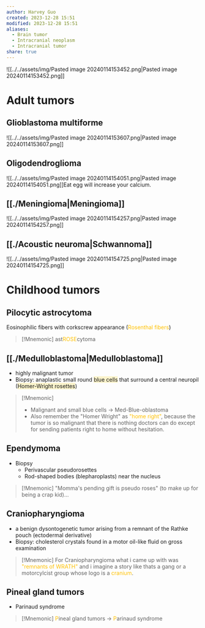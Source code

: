 ```yaml
---
author: Harvey Guo
created: 2023-12-28 15:51
modified: 2023-12-28 15:51
aliases:
  - Brain tumor
  - Intracranial neoplasm
  - Intracranial tumor
share: true
---
```


![[../../assets/img/Pasted image 20240114153452.png|Pasted image 20240114153452.png]]
# Adult tumors
## Glioblastoma multiforme
![[../../assets/img/Pasted image 20240114153607.png|Pasted image 20240114153607.png]]
## Oligodendroglioma
![[../../assets/img/Pasted image 20240114154051.png|Pasted image 20240114154051.png]]Eat egg will increase your calcium.
## [[./Meningioma|Meningioma]]
![[../../assets/img/Pasted image 20240114154257.png|Pasted image 20240114154257.png]]
## [[./Acoustic neuroma|Schwannoma]]
![[../../assets/img/Pasted image 20240114154725.png|Pasted image 20240114154725.png]]
# Childhood tumors
## Pilocytic astrocytoma
Eosinophilic fibers with corkscrew appearance (<font color="#ffc000">Rosenthal fibers</font>)
>[!Mnemonic] 
>ast<font color="#ffc000">ROSE</font>cytoma

## [[./Medulloblastoma|Medulloblastoma]]
- highly malignant tumor
- Biopsy: anaplastic small round <span style="background:rgba(240, 200, 0, 0.2)">blue cells</span> that surround a central neuropil (<span style="background:rgba(240, 200, 0, 0.2)">Homer-Wright rosettes</span>)
>[!Mnemonic] 
>- Malignant and small blue cells -> Med-Blue-oblastoma
>- Also remember the "Homer Wright" as <font color="#ffc000">"home right"</font>, because the tumor is so malignant that there is nothing doctors can do except for sending patients right to home without hesitation.

## Ependymoma
- Biopsy
	- Perivascular pseudorosettes 
	- Rod-shaped bodies (blepharoplasts) near the nucleus

>[!Mnemonic] 
>"Momma's pending gift is pseudo roses" (to make up for being a crap kid)...

## Craniopharyngioma
- a benign dysontogenetic tumor arising from a remnant of the Rathke pouch (ectodermal derivative)
- Biopsy: cholesterol crystals found in a motor oil-like fluid on gross examination
>[!Mnemonic] 
>For Craniopharyngioma what i came up with was <font color="#ffc000">"remnants of WRATH"</font> and i imagine a story like thats a gang or a motorcylcist group whose logo is a <font color="#ffc000">cranium</font>.

## Pineal gland tumors
- Parinaud syndrome
>[!Mnemonic] 
><font color="#ffc000">P</font>ineal gland tumors -> <font color="#ffc000">P</font>arinaud syndrome